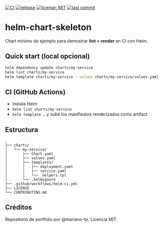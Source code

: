 [![CI](https://img.shields.io/github/actions/workflow/status/mariano-tp/helm-chart-skeleton/helm-ci.yml?branch=main&label=helm-ci&style=flat-square)](./.github/workflows/helm-ci.yml)
[![release](https://img.shields.io/github/v/release/mariano-tp/helm-chart-skeleton?display_name=tag&style=flat-square)](../../releases)
[![license: MIT](https://img.shields.io/badge/license-MIT-green?style=flat-square)](./LICENSE)
[![last commit](https://img.shields.io/github/last-commit/mariano-tp/helm-chart-skeleton?style=flat-square)](../../commits/main)

# helm-chart-skeleton

Chart mínimo de ejemplo para demostrar **lint + render** en CI con Helm.

## Quick start (local opcional)
```bash
helm dependency update charts/my-service
helm lint charts/my-service
helm template charts/my-service --values charts/my-service/values.yaml
```

## CI (GitHub Actions)
- Instala Helm
- `helm lint charts/my-service`
- `helm template …` y sube los manifiestos renderizados como artifact

## Estructura
```
.
├── charts/
│   └── my-service/
│       ├── Chart.yaml
│       ├── values.yaml
│       ├── templates/
│       │   ├── deployment.yaml
│       │   ├── service.yaml
│       │   └── _helpers.tpl
│       └── .helmignore
├── .github/workflows/helm-ci.yml
├── LICENSE
└── CONTRIBUTING.md
```

## Créditos
Repositorio de portfolio por @mariano-tp. Licencia MIT.
